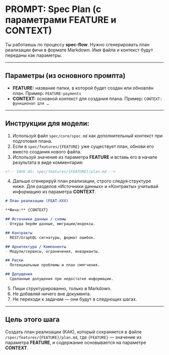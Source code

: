 # PROMPT: Spec Plan (с параметрами FEATURE и CONTEXT)

Ты работаешь по процессу **spec-flow**.
Нужно сгенерировать план реализации фичи в формате Markdown.
Имя файла и контекст будут переданы как параметры.

---

## Параметры (из основного промпта)
- **FEATURE:** название папки, в которой будет создан или обновлён план. Пример: `FEATURE:payments`
- **CONTEXT:** основной контекст для создания плана. Пример: `CONTEXT: функционал для …`

---

## Инструкции для модели:

1. Используй файл `spec/core/spec.md` как дополнительный контекст при подготовке плана.
2. Если в `spec/features/{FEATURE}` уже существует план, обнови его вместо создания нового файла.
3. Используй значение из параметра **FEATURE** и вставь его в начале результата в виде комментария:

```md
<!-- SAVE_AS: spec/features/{FEATURE}/plan.md -->
```

4. Дальше сгенерируй план реализации, строго следуя структуре ниже.
   Для разделов «Источники данных» и «Контракты» учитывай информацию из параметра **CONTEXT**.

```md
# План реализации (FEAT-XXX)

**Фича:** {CONTEXT}

## Источники данных / схемы
- Откуда берём данные, миграции/индексы.

## Контракты
- REST/GraphQL сигнатуры, формат ошибок.

## Архитектура / Компоненты
- Модули/сервисы, ограничения, инварианты.

## Риски
- Потенциальные проблемы и план смягчения.

## Допущения
- Сделанные допущения при недостатке информации.
```

5. Пиши структурированно, только в Markdown.
6. Не добавляй ничего вне документа.
7. Не переходи к задачам — они будут в следующих шагах.

---

## Цель этого шага

Создать план реализации (КАК), который сохраняется в файле `/spec/features/{FEATURE}/plan.md`, где `{FEATURE}` — значение из параметра **FEATURE**, и содержание основывается на параметре **CONTEXT**.

